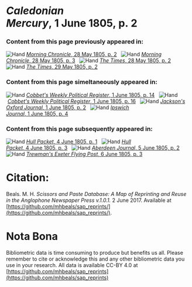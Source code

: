 # *Caledonian Mercury*, 1 June 1805, p. 2  
  
### Content from this page previously appeared in:  
![Hand](http://scissorsandpaste.net/wp-content/uploads/2017/06/smallhandpointer.png) [*Morning Chronicle*, 28 May 1805, p. 2](https://mhbeals.github.io/sap_html/Morning-Chronicle/Morning-Chronicle-28-May-1805-p-2)  
![Hand](http://scissorsandpaste.net/wp-content/uploads/2017/06/smallhandpointer.png) [*Morning Chronicle*, 28 May 1805, p. 3](https://mhbeals.github.io/sap_html/Morning-Chronicle/Morning-Chronicle-28-May-1805-p-3)  
![Hand](http://scissorsandpaste.net/wp-content/uploads/2017/06/smallhandpointer.png) [*The Times*, 28 May 1805, p. 2](https://mhbeals.github.io/sap_html/The-Times/The-Times-28-May-1805-p-2)  
![Hand](http://scissorsandpaste.net/wp-content/uploads/2017/06/smallhandpointer.png) [*The Times*, 29 May 1805, p. 2](https://mhbeals.github.io/sap_html/The-Times/The-Times-29-May-1805-p-2)  
  
### Content from this page simeltaneously appeared in:  
![Hand](http://scissorsandpaste.net/wp-content/uploads/2017/06/smallhandpointer.png) [*Cobbet's Weekly Political Register*, 1 June 1805, p. 14](https://mhbeals.github.io/sap_html/Cobbet's-Weekly-Political-Register/Cobbet's-Weekly-Political-Register-1-June-1805-p-14)  
![Hand](http://scissorsandpaste.net/wp-content/uploads/2017/06/smallhandpointer.png) [*Cobbet's Weekly Political Register*, 1 June 1805, p. 16](https://mhbeals.github.io/sap_html/Cobbet's-Weekly-Political-Register/Cobbet's-Weekly-Political-Register-1-June-1805-p-16)  
![Hand](http://scissorsandpaste.net/wp-content/uploads/2017/06/smallhandpointer.png) [*Jackson's Oxford Journal*, 1 June 1805, p. 2](https://mhbeals.github.io/sap_html/Jackson's-Oxford-Journal/Jackson's-Oxford-Journal-1-June-1805-p-2)  
![Hand](http://scissorsandpaste.net/wp-content/uploads/2017/06/smallhandpointer.png) [*Ipswich Journal*, 1 June 1805, p. 4](https://mhbeals.github.io/sap_html/Ipswich-Journal/Ipswich-Journal-1-June-1805-p-4)  
  
### Content from this page subsequently appeared in:  
![Hand](http://scissorsandpaste.net/wp-content/uploads/2017/06/smallhandpointer.png) [*Hull Packet*, 4 June 1805, p. 1](https://mhbeals.github.io/sap_html/Hull-Packet/Hull-Packet-4-June-1805-p-1)  
![Hand](http://scissorsandpaste.net/wp-content/uploads/2017/06/smallhandpointer.png) [*Hull Packet*, 4 June 1805, p. 3](https://mhbeals.github.io/sap_html/Hull-Packet/Hull-Packet-4-June-1805-p-3)  
![Hand](http://scissorsandpaste.net/wp-content/uploads/2017/06/smallhandpointer.png) [*Aberdeen Journal*, 5 June 1805, p. 2](https://mhbeals.github.io/sap_html/Aberdeen-Journal/Aberdeen-Journal-5-June-1805-p-2)  
![Hand](http://scissorsandpaste.net/wp-content/uploads/2017/06/smallhandpointer.png) [*Trewman's Exeter Flying Post*, 6 June 1805, p. 3](https://mhbeals.github.io/sap_html/Trewman's-Exeter-Flying-Post/Trewman's-Exeter-Flying-Post-6-June-1805-p-3)  


# Citation: 

Beals. M. H. *Scissors and Paste Database: A Map of Reprinting and Reuse in the Anglophone Newspaper Press v.1.0.1.* 2 June 2017. Available at [https://github.com/mhbeals/sap_reprints/](https://github.com/mhbeals/sap_reprints/). 

# Nota Bona

Bibliometric data is time consuming to produce but benefits us all. Please remember to cite or acknowledge this and any other bibliometric data you use in your research. All data is available CC-BY 4.0 at [https://github.com/mhbeals/sap_reprints](https://github.com/mhbeals/sap_reprints)